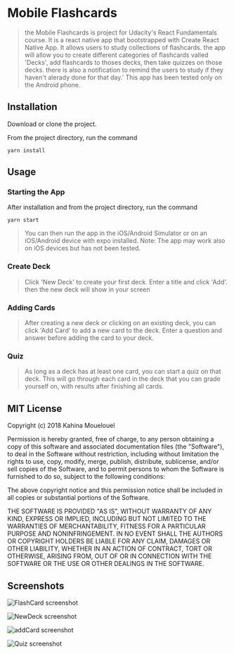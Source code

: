 
# Mobile Flashcards

>the Mobile Flashcards is project for Udacity's React Fundamentals course. It is a react native app that bootstrapped with Create React Native App.
It allows users to study collections of flashcards. the app will allow you to create different categories of flashcards valled 'Decks', add flashcards to thoses decks,
then take quizzes on those decks.
there is also a notification to remind the users to study if they haven't alerady done for that day.'
This app has been tested only on the Android phone.

## Installation
Download or clone the project.

From the project directory, run the command
```
yarn install
```

## Usage

### Starting the App
After installation and from the project directory, run the command
```
yarn start
```
>You can then run the app in the iOS/Android Simulator or on an iOS/Android device with expo installed.
Note: The app may work also on iOS devices but has not been tested.

### Create Deck
>Click 'New Deck' to create your first deck. Enter a title and click 'Add'.
then the new deck will show in your screen

### Adding Cards
>After creating a new deck or clicking on an existing deck, you can click 'Add Card' to add a new card to the deck. Enter a question and answer before adding the card to your deck.

### Quiz
>As long as a deck has at least one card, you can start a quiz on that deck. This will go through each card in the deck that you can grade yourself on, with results after finishing all cards.

## MIT License

Copyright (c) 2018 Kahina Mouelouel

Permission is hereby granted, free of charge, to any person obtaining a copy of this software and associated documentation files (the "Software"), to deal in the Software without restriction, including without limitation the rights
to use, copy, modify, merge, publish, distribute, sublicense, and/or sell copies of the Software, and to permit persons to whom the Software is furnished to do so, subject to the following conditions:

The above copyright notice and this permission notice shall be included in all copies or substantial portions of the Software.

THE SOFTWARE IS PROVIDED "AS IS", WITHOUT WARRANTY OF ANY KIND, EXPRESS OR IMPLIED, INCLUDING BUT NOT LIMITED TO THE WARRANTIES OF MERCHANTABILITY, FITNESS FOR A PARTICULAR PURPOSE AND NONINFRINGEMENT. IN NO EVENT SHALL THE
AUTHORS OR COPYRIGHT HOLDERS BE LIABLE FOR ANY CLAIM, DAMAGES OR OTHER LIABILITY, WHETHER IN AN ACTION OF CONTRACT, TORT OR OTHERWISE, ARISING FROM, OUT OF OR IN CONNECTION WITH THE SOFTWARE OR THE USE OR OTHER DEALINGS IN THE
SOFTWARE.

## Screenshots

![FlashCard screenshot](FlashCard/screenshots/HomeNavigation.png)

![NewDeck screenshot](FlashCard/screenshots/newDeck.png)

![addCard screenshot](FlashCard/screenshots/addCard.png)

![Quiz screenshot](FlashCard/screenshots/startQuiz.png)